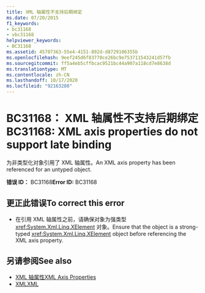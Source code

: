 ```yaml
---
title: XML 轴属性不支持后期绑定
ms.date: 07/20/2015
f1_keywords:
- bc31168
- vbc31168
helpviewer_keywords:
- BC31168
ms.assetid: 45707363-55e4-4151-892d-d8729106355b
ms.openlocfilehash: 9eef245d6f83770ce26bc9e753711543241d57fb
ms.sourcegitcommit: ff5a4eb5cffbcac9521bc44a907a118cd7e8638d
ms.translationtype: MT
ms.contentlocale: zh-CN
ms.lasthandoff: 10/17/2020
ms.locfileid: "92163280"
---
```

# <a name="bc31168-xml-axis-properties-do-not-support-late-binding"></a><span data-ttu-id="1e386-102">BC31168： XML 轴属性不支持后期绑定</span><span class="sxs-lookup"><span data-stu-id="1e386-102">BC31168: XML axis properties do not support late binding</span></span>

<span data-ttu-id="1e386-103">为非类型化对象引用了 XML 轴属性。</span><span class="sxs-lookup"><span data-stu-id="1e386-103">An XML axis property has been referenced for an untyped object.</span></span>

 <span data-ttu-id="1e386-104">**错误 ID：** BC31168</span><span class="sxs-lookup"><span data-stu-id="1e386-104">**Error ID:** BC31168</span></span>

## <a name="to-correct-this-error"></a><span data-ttu-id="1e386-105">更正此错误</span><span class="sxs-lookup"><span data-stu-id="1e386-105">To correct this error</span></span>

- <span data-ttu-id="1e386-106">在引用 XML 轴属性之前，请确保对象为强类型 <xref:System.Xml.Linq.XElement> 对象。</span><span class="sxs-lookup"><span data-stu-id="1e386-106">Ensure that the object is a strong-typed <xref:System.Xml.Linq.XElement> object before referencing the XML axis property.</span></span>

## <a name="see-also"></a><span data-ttu-id="1e386-107">另请参阅</span><span class="sxs-lookup"><span data-stu-id="1e386-107">See also</span></span>

- [<span data-ttu-id="1e386-108">XML 轴属性</span><span class="sxs-lookup"><span data-stu-id="1e386-108">XML Axis Properties</span></span>](../xml-axis/index.md)
- [<span data-ttu-id="1e386-109">XML</span><span class="sxs-lookup"><span data-stu-id="1e386-109">XML</span></span>](../../programming-guide/language-features/xml/index.md)
